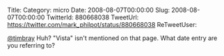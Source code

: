 Title: 
Category: micro
Date: 2008-08-07T00:00:00
Slug: 2008-08-07T00:00:00
TwitterId: 880668038
TweetUrl: https://twitter.com/mark_philpot/status/880668038
ReTweetUser: 

[@timbray](https://twitter.com/timbray) Huh?  "Vista" isn't mentioned on that page.  What date entry are you referring to?